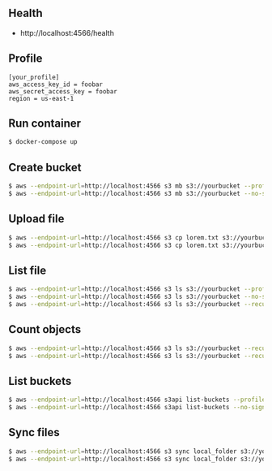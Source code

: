 ## Health
  - http://localhost:4566/health

## Profile
```
[your_profile]
aws_access_key_id = foobar
aws_secret_access_key = foobar
region = us-east-1
```


## Run container
```bash
$ docker-compose up
```

## Create bucket
```bash
$ aws --endpoint-url=http://localhost:4566 s3 mb s3://yourbucket --profile your_profile
$ aws --endpoint-url=http://localhost:4566 s3 mb s3://yourbucket --no-sign-request
```

## Upload file
```bash
$ aws --endpoint-url=http://localhost:4566 s3 cp lorem.txt s3://yourbucket --profile your_profile
$ aws --endpoint-url=http://localhost:4566 s3 cp lorem.txt s3://yourbucket --no-sign-request
```

## List file
```bash
$ aws --endpoint-url=http://localhost:4566 s3 ls s3://yourbucket --profile your_profile
$ aws --endpoint-url=http://localhost:4566 s3 ls s3://yourbucket --no-sign-request
$ aws --endpoint-url=http://localhost:4566 s3 ls s3://yourbucket --recursive --no-sign-request
```

## Count objects
```bash
$ aws --endpoint-url=http://localhost:4566 s3 ls s3://yourbucket --recursive --summarize --profile your_profile
$ aws --endpoint-url=http://localhost:4566 s3 ls s3://yourbucket --recursive --summarize --no-sign-request
```

## List buckets
```bash
$ aws --endpoint-url=http://localhost:4566 s3api list-buckets --profile your_profile
$ aws --endpoint-url=http://localhost:4566 s3api list-buckets --no-sign-request
```

## Sync files
```bash
$ aws --endpoint-url=http://localhost:4566 s3 sync local_folder s3://yourbucket --profile your_profile
$ aws --endpoint-url=http://localhost:4566 s3 sync local_folder s3://yourbucket ---no-sign-request
```